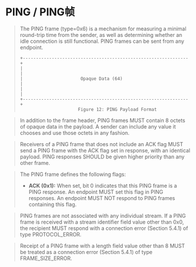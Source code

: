 # PING / PING帧
> The PING frame (type=0x6) is a mechanism for measuring a minimal round-trip time from the sender, as well as determining whether an idle connection is still functional. PING frames can be sent from any endpoint.
> 
> ```
> +---------------------------------------------------------------+
> |                                                               |
> |                      Opaque Data (64)                         |
> |                                                               |
> +---------------------------------------------------------------+
> 						Figure 12: PING Payload Format
> ```


> In addition to the frame header, PING frames MUST contain 8 octets of opaque data in the payload. A sender can include any value it chooses and use those octets in any fashion.

> Receivers of a PING frame that does not include an ACK flag MUST send a PING frame with the ACK flag set in response, with an identical payload. PING responses SHOULD be given higher priority than any other frame.

> The PING frame defines the following flags:
> 
> * **ACK (0x1):** When set, bit 0 indicates that this PING frame is a PING response. An endpoint MUST set this flag in PING responses. An endpoint MUST NOT respond to PING frames containing this flag.

> PING frames are not associated with any individual stream. If a PING frame is received with a stream identifier field value other than 0x0, the recipient MUST respond with a connection error (Section 5.4.1) of type PROTOCOL_ERROR.

> Receipt of a PING frame with a length field value other than 8 MUST be treated as a connection error (Section 5.4.1) of type FRAME_SIZE_ERROR.



